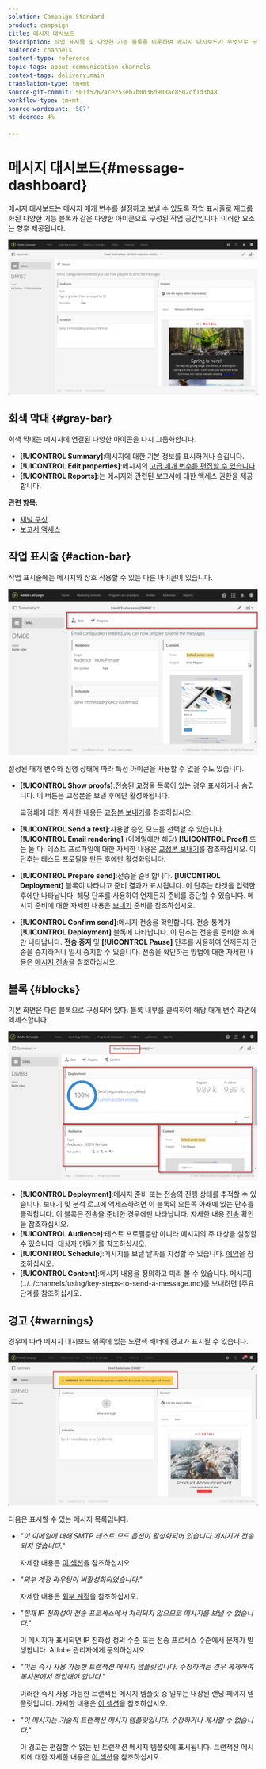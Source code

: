 ```yaml
---
solution: Campaign Standard
product: campaign
title: 메시지 대시보드
description: 작업 표시줄 및 다양한 기능 블록을 비롯하여 메시지 대시보드가 무엇으로 구성되어 있는지 살펴볼 수 있습니다.
audience: channels
content-type: reference
topic-tags: about-communication-channels
context-tags: delivery,main
translation-type: tm+mt
source-git-commit: 501f52624ce253eb7b0d36d908ac8502cf1d3b48
workflow-type: tm+mt
source-wordcount: '587'
ht-degree: 4%

---
```



# 메시지 대시보드{#message-dashboard}

메시지 대시보드는 메시지 매개 변수를 설정하고 보낼 수 있도록 작업 표시줄로 재그룹화된 다양한 기능 블록과 같은 다양한 아이콘으로 구성된 작업 공간입니다. 이러한 요소는 향후 제공됩니다.

![](assets/delivery_dashboard_2.png)

## 회색 막대 {#gray-bar}

회색 막대는 메시지에 연결된 다양한 아이콘을 다시 그룹화합니다.

* **[!UICONTROL Summary]**:메시지에 대한 기본 정보를 표시하거나 숨깁니다.
* **[!UICONTROL Edit properties]**:메시지의  [고급 매개 변수를 편집할 수 있습니다](../../administration/using/configuring-email-channel.md#list-of-email-properties).
* **[!UICONTROL Reports]**:는 메시지와 관련된 보고서에 대한 액세스 권한을 제공합니다.

**관련 항목:**

* [채널 구성](../../administration/using/about-channel-configuration.md)
* [보고서 액세스](../../reporting/using/about-dynamic-reports.md)

## 작업 표시줄 {#action-bar}

작업 표시줄에는 메시지와 상호 작용할 수 있는 다른 아이콘이 있습니다.

![](assets/delivery_dashboard_4.png)

설정된 매개 변수와 진행 상태에 따라 특정 아이콘을 사용할 수 없을 수도 있습니다.

* **[!UICONTROL Show proofs]**:전송된 교정물 목록이 있는 경우 표시하거나 숨깁니다. 이 버튼은 교정본을 보낸 후에만 활성화됩니다.

   교정쇄에 대한 자세한 내용은 [교정본 보내기](../../sending/using/sending-proofs.md)를 참조하십시오.

* **[!UICONTROL Send a test]**:사용할 승인 모드를 선택할 수 있습니다. **[!UICONTROL Email rendering]** (이메일에만 해당)  **[!UICONTROL Proof]** 또는 둘 다. 테스트 프로파일에 대한 자세한 내용은 [교정본 보내기](../../sending/using/sending-proofs.md)를 참조하십시오. 이 단추는 테스트 프로필을 만든 후에만 활성화됩니다.

* **[!UICONTROL Prepare send]**:전송을 준비합니다. **[!UICONTROL Deployment]** 블록이 나타나고 준비 결과가 표시됩니다. 이 단추는 타겟을 입력한 후에만 나타납니다. 해당 단추를 사용하여 언제든지 준비를 중단할 수 있습니다. 메시지 준비에 대한 자세한 내용은 [보내기](../../sending/using/preparing-the-send.md) 준비를 참조하십시오.

* **[!UICONTROL Confirm send]**:메시지 전송을 확인합니다. 전송 통계가 **[!UICONTROL Deployment]** 블록에 나타납니다. 이 단추는 전송을 준비한 후에만 나타납니다. **전송 중지** 및 **[!UICONTROL Pause]** 단추를 사용하여 언제든지 전송을 중지하거나 일시 중지할 수 있습니다. 전송을 확인하는 방법에 대한 자세한 내용은 [메시지 전송](../../sending/using/confirming-the-send.md)을 참조하십시오.

## 블록 {#blocks}

기본 화면은 다른 블록으로 구성되어 있다. 블록 내부를 클릭하여 해당 매개 변수 화면에 액세스합니다.

![](assets/delivery_dashboard_3.png)

* **[!UICONTROL Deployment]**:메시지 준비 또는 전송의 진행 상태를 추적할 수 있습니다. 보내기 및 분석 로그에 액세스하려면 이 블록의 오른쪽 아래에 있는 단추를 클릭합니다. 이 블록은 전송을 준비한 경우에만 나타납니다. 자세한 내용 [전송](../../sending/using/confirming-the-send.md) 확인을 참조하십시오.
* **[!UICONTROL Audience]**:테스트 프로필뿐만 아니라 메시지의 주 대상을 설정할 수 있습니다. [대상자 만들기](../../audiences/using/creating-audiences.md)를 참조하십시오.
* **[!UICONTROL Schedule]**:메시지를 보낼 날짜를 지정할 수 있습니다. [예약](../../sending/using/about-scheduling-messages.md)을 참조하십시오.
* **[!UICONTROL Content]**:메시지 내용을 정의하고 미리 볼 수 있습니다. 메시지](../../channels/using/key-steps-to-send-a-message.md)를 보내려면 [주요 단계를 참조하십시오.

## 경고 {#warnings}

경우에 따라 메시지 대시보드 위쪽에 있는 노란색 배너에 경고가 표시될 수 있습니다.

![](assets/delivery_dashboard_warnings.png)

다음은 표시할 수 있는 메시지 목록입니다.

* *&quot;이 이메일에 대해 SMTP 테스트 모드 옵션이 활성화되어 있습니다.메시지가 전송되지 않습니다.&quot;*

   자세한 내용은 [이 섹션](../../administration/using/configuring-email-channel.md#smtp-test-mode)을 참조하십시오.

* *&quot;외부 계정 라우팅이 비활성화되었습니다.&quot;*

   자세한 내용은 [외부 계정](../../administration/using/external-accounts.md)을 참조하십시오.

* *&quot;현재 IP 친화성이 전송 프로세스에서 처리되지 않으므로 메시지를 보낼 수 없습니다.&quot;*

   이 메시지가 표시되면 IP 친화성 정의 수준 또는 전송 프로세스 수준에서 문제가 발생합니다. Adobe 관리자에게 문의하십시오.

* *&quot;이는 즉시 사용 가능한 트랜잭션 메시지 템플릿입니다. 수정하려는 경우 복제하여 복사본에서 작업해야 합니다.&quot;*

   이러한 즉시 사용 가능한 트랜잭션 메시지 템플릿 중 일부는 내장된 랜딩 페이지 템플릿입니다. 자세한 내용은 [이 섹션](../../channels/using/landing-page-templates.md)을 참조하십시오.

* *&quot;이 메시지는 기술적 트랜잭션 메시지 템플릿입니다. 수정하거나 게시할 수 없습니다.&quot;*

   이 경고는 편집할 수 없는 빈 트랜잭션 메시지 템플릿에 표시됩니다. 트랜잭션 메시지에 대한 자세한 내용은 [이 섹션](../../channels/using/getting-started-with-transactional-msg.md)을 참조하십시오.
